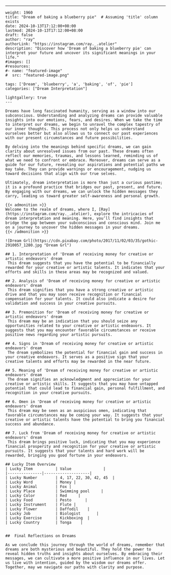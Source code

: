---
    weight: 1960
    title: "Dream of baking a blueberry pie"  # Assuming 'title' column exists
    date: 2024-10-13T17:12:00+08:00
    lastmod: 2024-10-13T17:12:00+08:00
    draft: false
    author: "ray"
    authorLink: "https://instagram.com/ray._.atelier"
    description: "Discover how 'Dream of baking a blueberry pie' can interpret your future and uncover its significant meanings in your life."
    #images: []
    #resources:
    #- name: "featured-image"
    #  src: "featured-image.png"
    
    tags: ['Dream', 'blueberry', 'a', 'baking', 'of', 'pie']
    categories: ["Dream Interpretation"]
    
    lightgallery: true
    ---
    
    Dreams have long fascinated humanity, serving as a window into our subconscious. Understanding and analyzing dreams can provide valuable insights into our emotions, fears, and desires. When we take the time to interpret our dreams, we begin to unravel the complex tapestry of our inner thoughts. This process not only helps us understand ourselves better but also allows us to connect our past experiences with our present circumstances and future possibilities.
    
    By delving into the meanings behind specific dreams, we can gain clarity about unresolved issues from our past. These dreams often reflect our memories, traumas, and lessons learned, reminding us of what we need to confront or embrace. Moreover, dreams can serve as a guide for our future, revealing our aspirations and potential paths we may take. They can provide warnings or encouragement, nudging us toward decisions that align with our true selves.
    
    Ultimately, dream interpretation is more than just a curious pastime; it is a profound practice that bridges our past, present, and future. By engaging with our dreams, we can unlock the hidden messages they carry, leading us toward greater self-awareness and personal growth.
    
    {{< admonition >}}
    Welcome to the realm of dreams, where I, [Ray](https://instagram.com/ray._.atelier), explore the intricacies of dream interpretation and meaning. Here, you’ll find insights that bridge the gap between your subconscious and conscious mind. Join me on a journey to uncover the hidden messages in your dreams.
    {{< /admonition >}}
    
    ![Dream Grl](https://cdn.pixabay.com/photo/2017/11/02/03/35/gothic-2910057_1280.jpg "Dream Grl")
    
    ## 1. Interpretation of 'Dream of receiving money for creative or artistic endeavors' dream
     This dream suggests that you have the potential to be financially rewarded for your creative or artistic talents. It indicates that your efforts and skills in these areas may be recognized and valued.
    
    ## 2. Analysis of 'Dream of receiving money for creative or artistic endeavors' dream
     This dream signifies that you have a strong creative or artistic drive and that you may soon receive recognition or financial compensation for your talents. It could also indicate a desire for validation and success in your creative pursuits.
    
    ## 3. Premonition for 'Dream of receiving money for creative or artistic endeavors' dream
     This dream may be an indication that you should seize any opportunities related to your creative or artistic endeavors. It suggests that you may encounter favorable circumstances or receive positive news regarding your artistic pursuits.
    
    ## 4. Signs in 'Dream of receiving money for creative or artistic endeavors' dream
     The dream symbolizes the potential for financial gain and success in your creative endeavors. It serves as a positive sign that your creative talents and efforts may be rewarded in the near future.
    
    ## 5. Meaning of 'Dream of receiving money for creative or artistic endeavors' dream
     The dream signifies an acknowledgment and appreciation for your creative or artistic skills. It suggests that you may have untapped potential that could lead to financial gain, personal fulfillment, and recognition in your creative pursuits.
    
    ## 6. Omen in 'Dream of receiving money for creative or artistic endeavors' dream
     This dream may be seen as an auspicious omen, indicating that favorable circumstances may be coming your way. It suggests that your creative or artistic talents have the potential to bring you financial success and abundance.
    
    ## 7. Luck from 'Dream of receiving money for creative or artistic endeavors' dream
     This dream brings positive luck, indicating that you may experience financial prosperity and recognition for your creative or artistic pursuits. It suggests that your talents and hard work will be rewarded, bringing you good fortune in your endeavors.
    
    ## Lucky Item Overview
    | Lucky Item          | Value              |
    |---------------|--------------------|
    | Lucky Number        | 4, 17, 22, 30, 42, 45  |
    | Lucky Word          | Money |
    | Lucky Animal        | Fox |
    | Lucky Place         | Swimming pool     |
    | Lucky Color         | Red     |
    | Lucky Food          | Pesto      |
    | Lucky Instrument    | Flute |
    | Lucky Flower        | Daffodil    |
    | Lucky Job           | Biologist       |
    | Lucky Exercise      | Kickboxing  |
    | Lucky Country       | Tonga    |
    
    
    ##  Final Reflections on Dreams
    
    As we conclude this journey through the world of dreams, remember that dreams are both mysterious and beautiful. They hold the power to reveal hidden truths and insights about ourselves. By embracing their messages, we can cultivate a more positive influence in our lives. Let us live with intention, guided by the wisdom our dreams offer. Together, may we navigate our paths with clarity and purpose.
    